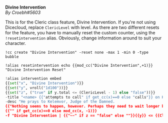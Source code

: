 **Divine Intervention**  
*By Croebh#5603*  
  
This is for the Cleric class feature, Divine Intervention. If you're not using Dicecloud, replace `ClericLevel` with level. As there are two different resets for the feature, you have to manually reset the custom counter, using the `!resetintervention` alias. Obviously, change information around to suit your character.  
  
`!cc create "Divine Intervention" -reset none -max 1 -min 0 -type bubble`  
  
`!alias resetintervention echo {{mod_cc("Divine Intervention",+1)}} "Divine Intervention Reset"`  
  
```py  
!alias intervention embed   
{{set("x", "Divine Intervention")}}  
{{set("y", vroll("1d100"))}}   
{{set("z", ("true" if y.total <= (ClericLevel - 1) else "false"))}}  
-title "<name> {{"attempts to call" if get_cc(x)==0 else "calls"}} on Kelemvor's Aid"  
-desc "He prays to Kelemvor, Judge of the Damned.   
{{"Nothing seems to happen, however. Perhaps they need to wait longer before trying again?" if get_cc(x)==0 else "His prayers are answered. The DM chooses the nature of the intervention." if z == "true" else "His prayers fall on deaf ears, perhaps another day"}}"   
{{"" if get_cc(x)==0 else mod_cc(x, -1)}}  
-f "Divine Intervention | {{"~~" if z == "false" else ""}}{{y}} <= {{ClericLevel}} = {{z}}{{"~~" if z == "false" else ""}}"```